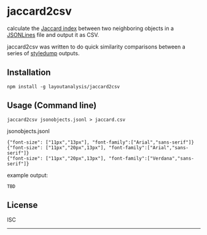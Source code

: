 # jaccard2csv
calculate the [Jaccard index](https://en.wikipedia.org/wiki/Jaccard_index) between two neighboring objects in a [JSONLines](http://jsonlines.org/) file and output it as CSV. 

jaccard2csv was written to do quick similarity comparisons between a series of [styledump](https://github.com/layoutanalysis/styledump) outputs.

## Installation

```
npm install -g layoutanalysis/jaccard2csv
```

## Usage (Command line)

```
jaccard2csv jsonobjects.jsonl > jaccard.csv
```
jsonobjects.jsonl
```
{"font-size": ["11px","13px"], "font-family":["Arial","sans-serif"]}
{"font-size": ["11px","20px",13px"], "font-family":["Arial","sans-serif"]}
{"font-size": ["11px","20px",13px"], "font-family":["Verdana","sans-serif"]}
```

example output: 
```
TBD
```

## License

ISC

---

